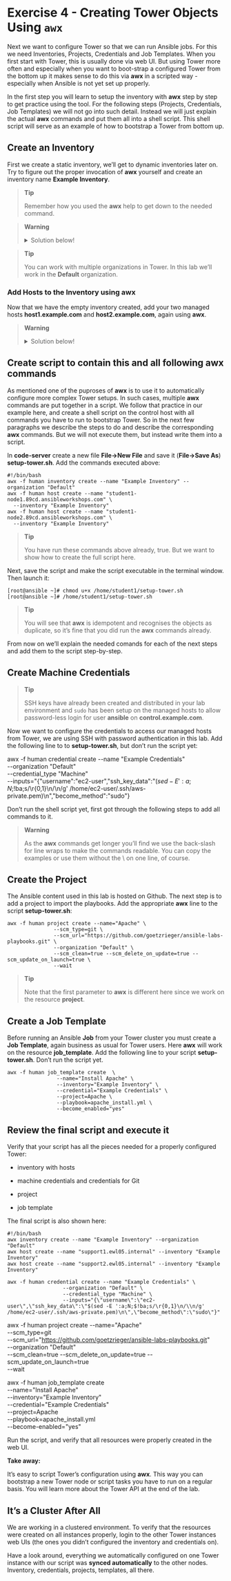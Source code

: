 # Exercise 4 - Creating Tower Objects Using `awx`

Next we want to configure Tower so that we can run Ansible jobs. For
this we need Inventories, Projects, Credentials and Job Templates. When
you first start with Tower, this is usually done via web UI. But using
Tower more often and especially when you want to boot-strap a configured
Tower from the bottom up it makes sense to do this via **awx** in a
scripted way - especially when Ansible is not yet set up properly.

In the first step you will learn to setup the inventory with **awx**
step by step to get practice using the tool. For the following steps
(Projects, Credentials, Job Templates) we will not go into such detail.
Instead we will just explain the actual **awx** commands and put
them all into a shell script. This shell script will serve as an example
of how to bootstrap a Tower from bottom up.

## Create an Inventory

First we create a static inventory, we’ll get to dynamic inventories
later on. Try to figure out the proper invocation of **awx**
yourself and create an inventory name **Example Inventory**.

> **Tip**
>
> Remember how you used the **awx** help to get down to the needed
> command.

> **Warning**
>
> <details><summary>Solution below!</summary>
> <p>
>
>    [root@ansible ~]# awx -f human inventory create --name "Example Inventory" --organization "Default"

>
> **Tip**
>
> You can work with multiple organizations in Tower. In this lab we’ll
> work in the **Default** organization.
>
> </p>
> </details>

### Add Hosts to the Inventory using **awx**

Now that we have the empty inventory created, add your two managed hosts
**host1.example.com** and **host2.example.com**, again using
**awx**.

> **Warning**
>
> <details><summary>Solution below!</summary>
> <p>
>
>    [root@ansible ~]# awx -f human host create --name "student1-node1.89cd.ansibleworkshops.com" --inventory "Example Inventory"
>
>    [root@ansible ~]# awx -f human host create --name "student1-node2.89cd.ansibleworkshops.com" --inventory "Example Inventory"
>
> </p>
> </details>

## Create script to contain this and all following awx commands

As mentioned one of the puproses of **awx** is to use it to
automatically configure more complex Tower setups. In such cases,
multiple **awx** commands are put together in a script. We follow
that practice in our example here, and create a shell script on the
control host with all commands you have to run to bootstrap Tower. So in
the next few paragraphs we describe the steps to do and describe the
corresponding **awx** commands. But we will not execute them, but
instead write them into a script.

In **code-server** create a new file **File->New File** and save it (**File->Save As**) **setup-tower.sh**. Add the commands executed above:

    #!/bin/bash
    awx -f human inventory create --name "Example Inventory" --organization "Default"
    awx -f human host create --name "student1-node1.89cd.ansibleworkshops.com" \
      --inventory "Example Inventory"
    awx -f human host create --name "student1-node2.89cd.ansibleworkshops.com" \
      --inventory "Example Inventory"

> **Tip**
>
> You have run these commands above already, true. But we want to show
> how to create the full script here.

Next, save the script and make the script executable in the terminal window.
Then launch it:

    [root@ansible ~]# chmod u+x /home/student1/setup-tower.sh
    [root@ansible ~]# /home/student1/setup-tower.sh

> **Tip**
>
> You will see that **awx** is idempotent and recognises the objects as duplicate, so it’s fine that you did
> run the **awx** commands already.

From now on we’ll explain the needed comands for each of the next steps
and add them to the script step-by-step.

## Create Machine Credentials

> **Tip**
>
> SSH keys have already been created and distributed in your lab
> environment and `sudo` has been setup on the managed hosts to allow
> password-less login for user **ansible** on **control.example.com**.

Now we want to configure the credentials to access our managed hosts
from Tower, we are using SSH with password authentication in this lab. Add the following line to to **setup-tower.sh**, but don’t run
the script yet:

awx -f human credential create --name "Example Credentials" \
                      --organization "Default" \
                      --credential_type "Machine" \
                      --inputs="{\"username\":\"ec2-user\",\"ssh_key_data\":\"$(sed -E ':a;N;$!ba;s/\r{0,1}\n/\\n/g' /home/ec2-user/.ssh/aws-private.pem)\n\",\"become_method\":\"sudo\"}

Don’t run the shell script yet, first got through the following steps to
add all commands to it.

> **Warning**
>
> As the **awx** commands get longer you’ll find we use the
> back-slash for line wraps to make the commands readable. You can copy
> the examples or use them without the \\ on one line, of course.

## Create the Project

The Ansible content used in this lab is hosted on Github. The next step
is to add a project to import the playbooks. Add the appropriate
**awx** line to the script **setup-tower.sh**:

    awx -f human project create --name="Apache" \
                   --scm_type=git \
                   --scm_url="https://github.com/goetzrieger/ansible-labs-playbooks.git" \
                   --organization "Default" \
                   --scm_clean=true --scm_delete_on_update=true --scm_update_on_launch=true \
                   --wait

> **Tip**
>
> Note that the first parameter to **awx** is different here since
> we work on the resource **project**.

## Create a Job Template

Before running an Ansible **Job** from your Tower cluster you must
create a **Job Template**, again business as usual for Tower users. Here
**awx** will work on the resource **job\_template**. Add the
following line to your script **setup-tower.sh**. Don’t run the script
yet.

    awx -f human job_template create  \
                    --name="Install Apache" \
                    --inventory="Example Inventory" \
                    --credential="Example Credentials" \
                    --project=Apache \
                    --playbook=apache_install.yml \
                    --become_enabled="yes"
                   

## Review the final script and execute it

Verify that your script has all the pieces needed for a properly
configured Tower:

  - inventory with hosts

  - machine credentials and credentials for Git

  - project

  - job template

The final script is also shown here:

    #!/bin/bash
    awx inventory create --name "Example Inventory" --organization "Default"
    awx host create --name "support1.ewl05.internal" --inventory "Example Inventory"
    awx host create --name "support2.ewl05.internal" --inventory "Example Inventory"

    awx -f human credential create --name "Example Credentials" \
                      --organization "Default" \
                      --credential_type "Machine" \
                      --inputs="{\"username\":\"ec2-user\",\"ssh_key_data\":\"$(sed -E ':a;N;$!ba;s/\r{0,1}\n/\\n/g' /home/ec2-user/.ssh/aws-private.pem)\n\",\"become_method\":\"sudo\"}"


awx -f human project create --name="Apache" \
                   --scm_type=git \
                   --scm_url="https://github.com/goetzrieger/ansible-labs-playbooks.git" \
                   --organization "Default" \
                   --scm_clean=true --scm_delete_on_update=true --scm_update_on_launch=true \
                   --wait

awx -f human job_template create  \
                    --name="Install Apache" \
                    --inventory="Example Inventory" \
                    --credential="Example Credentials" \
                    --project=Apache \
                    --playbook=apache_install.yml \
                    --become-enabled="yes"

Run the script, and verify that all resources were properly created in
the web UI.

**Take away:**

It’s easy to script Tower’s configuration using **awx**. This way
you can bootstrap a new Tower node or script tasks you have to run on a
regular basis. You will learn more about the Tower API at the end of the
lab.

## It’s a Cluster After All

We are working in a clustered environment. To verify that the resources
were created on all instances properly, login to the other Tower
instances web UIs (the ones you didn’t configured the inventory and
credentials on).

Have a look around, everything we automatically configured on one Tower
instance with our script was **synced automatically** to the other
nodes. Inventory, credentials, projects, templates, all there.
